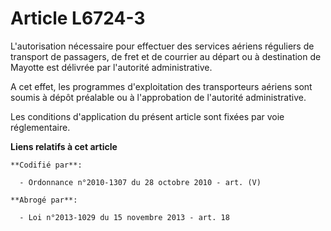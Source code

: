 # Article L6724-3

L'autorisation nécessaire pour effectuer des services aériens réguliers de transport de passagers, de fret et de courrier au
départ ou à destination de Mayotte est délivrée par l'autorité administrative.

A cet effet, les programmes d'exploitation des transporteurs aériens sont soumis à dépôt préalable ou à l'approbation de
l'autorité administrative.

Les conditions d'application du présent article sont fixées par voie réglementaire.

**Liens relatifs à cet article**

	**Codifié par**:

	  - Ordonnance n°2010-1307 du 28 octobre 2010 - art. (V)

	**Abrogé par**:

	  - Loi n°2013-1029 du 15 novembre 2013 - art. 18
